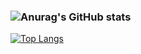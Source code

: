 ### ![Anurag's GitHub stats](https://github-readme-stats.vercel.app/api?username=Hanson-Tsai&show_icons=true&theme=gruvbox_light)
[![Top Langs](https://github-readme-stats.vercel.app/api/top-langs/?username=Hanson-Tsai&show_icons=true&theme=gruvbox_light)](https://github.com/anuraghazra/github-readme-stats)

<!--
**Hanson-Tsai/Hanson-Tsai** is a ✨ _special_ ✨ repository because its `README.md` (this file) appears on your GitHub profile.

Here are some ideas to get you started:

- 🔭 I’m currently working on ...
- 🌱 I’m currently learning ...
- 👯 I’m looking to collaborate on ...
- 🤔 I’m looking for help with ...
- 💬 Ask me about ...
- 📫 How to reach me: ...
- 😄 Pronouns: ...
- ⚡ Fun fact: ...
-->
